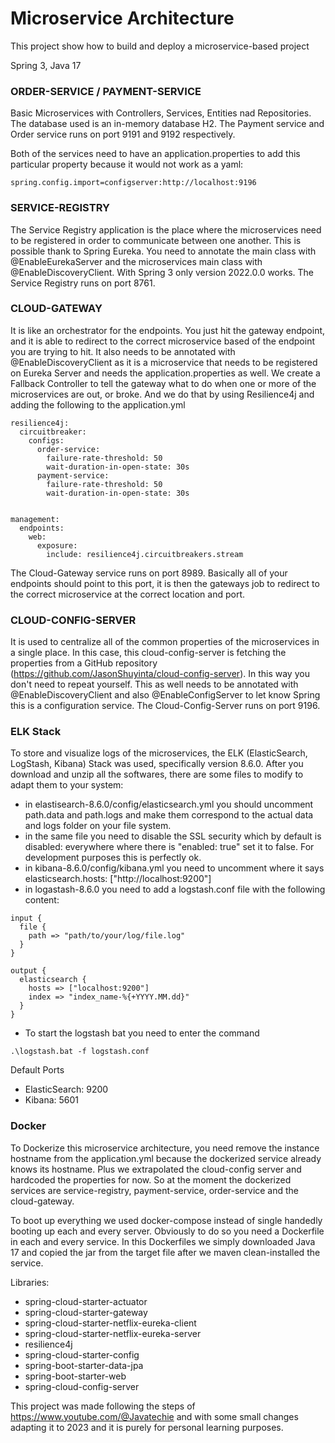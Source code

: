 # Microservice Architecture

This project show how to build and deploy a microservice-based project

Spring 3, Java 17

### ORDER-SERVICE / PAYMENT-SERVICE
Basic Microservices with Controllers, Services, Entities nad Repositories.  
The database used is an in-memory database H2. 
The Payment service and Order service runs on port 9191 and 9192 respectively.

Both of the services need to have an application.properties to add this particular property because it would not work as a yaml: 
```
spring.config.import=configserver:http://localhost:9196
```

### SERVICE-REGISTRY
The Service Registry application is the place where the microservices need to be registered in order to communicate between one another.
This is possible thank to Spring Eureka. 
You need to annotate the main class with @EnableEurekaServer and the microservices main class with @EnableDiscoveryClient.
With Spring 3 only version 2022.0.0 works.
The Service Registry runs on port 8761.

### CLOUD-GATEWAY
It is like an orchestrator for the endpoints. You just hit the gateway endpoint, and it is able to redirect to the correct microservice based of the endpoint you are trying to hit. 
It also needs to be annotated with @EnableDiscoveryClient as it is a microservice that needs to be registered on Eureka Server and needs the application.properties as well.
We create a Fallback Controller to tell the gateway what to do when one or more of the microservices are out, or broke. And we do that by using Resilience4j and adding the following to the application.yml
```
resilience4j:
  circuitbreaker:
    configs:
      order-service:
        failure-rate-threshold: 50
        wait-duration-in-open-state: 30s
      payment-service:
        failure-rate-threshold: 50
        wait-duration-in-open-state: 30s


management:
  endpoints:
    web:
      exposure:
        include: resilience4j.circuitbreakers.stream
```
The Cloud-Gateway service runs on port 8989. Basically all of your endpoints should point to this port, it is then the gateways job to redirect to the correct microservice at the correct location and port.

### CLOUD-CONFIG-SERVER
It is used to centralize all of the common properties of the microservices in a single place. In this case, this cloud-config-server is fetching the properties from a GitHub repository (https://github.com/JasonShuyinta/cloud-config-server). In this way you don't need to repeat yourself. 
This as well needs to be annotated with @EnableDiscoveryClient and also @EnableConfigServer to let know Spring this is a configuration service.
The Cloud-Config-Server runs on port 9196.

### ELK Stack
To store and visualize logs of the microservices, the ELK (ElasticSearch, LogStash, Kibana) Stack was used, specifically version 8.6.0.
After you download and unzip all the softwares, there are some files to modify to adapt them to your system:
- in elastisearch-8.6.0/config/elasticsearch.yml you should uncomment path.data and path.logs and make them correspond to the actual data and logs folder on your file system.
- in the same file you need to disable the SSL security which by default is disabled: everywhere where there is "enabled: true" set it to false. For development purposes this is perfectly ok.
- in kibana-8.6.0/config/kibana.yml you need to uncomment where it says elasticsearch.hosts: ["http://localhost:9200"]
- in logastash-8.6.0 you need to add a logstash.conf file with the following content: 

```
input {
  file {
    path => "path/to/your/log/file.log"
  }
}

output {
  elasticsearch {
    hosts => ["localhost:9200"]
    index => "index_name-%{+YYYY.MM.dd}"
  }
}
```
- To start the logstash bat you need to enter the command 
```
.\logstash.bat -f logstash.conf
```

Default Ports
- ElasticSearch: 9200
- Kibana: 5601

### Docker
To Dockerize this microservice architecture, you need remove the instance hostname from the application.yml because the dockerized service already knows its hostname. 
Plus we extrapolated the cloud-config server and hardcoded the properties for now. So at the moment the dockerized services are service-registry, payment-service, order-service and the cloud-gateway. 

To boot up everything we used docker-compose instead of single handedly booting up each and every server. 
Obviously to do so you need a Dockerfile in each and every service. In this Dockerfiles we simply downloaded Java 17 and copied the jar from the target file after we maven clean-installed the service. 

Libraries:

- spring-cloud-starter-actuator
- spring-cloud-starter-gateway
- spring-cloud-starter-netflix-eureka-client
- spring-cloud-starter-netflix-eureka-server
- resilience4j
- spring-cloud-starter-config
- spring-boot-starter-data-jpa
- spring-boot-starter-web
- spring-cloud-config-server

This project was made following the steps of https://www.youtube.com/@Javatechie and with some small changes adapting it to 2023 and it is purely for personal learning purposes. 
